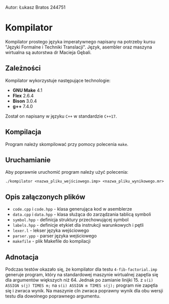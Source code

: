 Autor: Łukasz Bratos 244751

# Kompilator

Kompilator prostego języka imperatywnego napisany na potrzeby kursu "Języki Formalne i Techniki Translacji". Język, asembler oraz maszyna wirtualna są autorstwa dr Macieja Gębali.

## Zależności

Kompilator wykorzystuje następujące technologie:
- <b>GNU Make</b> 4.1
- <b>Flex</b> 2.6.4
- <b>Bison</b> 3.0.4
- <b>g++</b> 7.4.0

Został on napisany w języku `C++` w standardzie `C++17`.

## Kompilacja

Program należy skompilować przy pomocy polecenia `make`.

## Uruchamianie

Aby poprawnie uruchomić program należy użyć polecenia:

`./kompilator <nazwa_pliku_wejściowego.imp> <nazwa_pliku_wynikowego.mr>` 

## Opis załączonych plików
- `code.cpp` i `code.hpp` - klasa generująca kod w asemblerze
- `data.cpp` i `data.hpp` - klasa służąca do zarządzania tablicą symboli
- `symbol.hpp` - definicja struktury przechowującej symbol
- `labels.hpp` - definicje etykiet dla instrukcji warunkowych i pętli
- `lexer.l` - lekser języka wejściowego
- `parser.ypp` - parser języka wejściowego
- `makefile` - plik Makefile do kompilacji

## Adnotacja

Podczas testów okazało się, że kompilator dla testu `4-fib-factorial.imp` generuje program, który na standardowej maszynie wirtualnej zapętla się dla argumentów większych niż 64. 
Jednak po zamianie linijki 15. z `s(i) ASSIGN s(j) TIMES m;` na `s(i) ASSIGN m TIMES s(j);` program nie zapętla się i zwraca wynik.
Na maszynie cln zwraca poprawny wynik dla obu wersji testu dla dowolnego poprawnego argumentu.